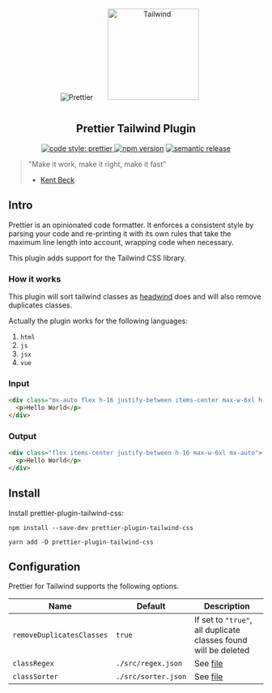<div align="center">
<img alt="Prettier"
  src="https://raw.githubusercontent.com/prettier/prettier-logo/master/images/prettier-icon-light.png">
<img alt="Tailwind" height="180" hspace="25" vspace="15"
  src="https://i.pinimg.com/originals/61/f5/e0/61f5e0d554161a814ddc713d3ff9c3fe.png">
</div>

<h2 align="center">Prettier Tailwind Plugin</h2>

<p align="center">

  <a href="#badge">
    <img alt="code style: prettier" src="https://img.shields.io/badge/code_style-prettier-ff69b4.svg?style=flat-square">
  </a>
  <a href="https://www.npmjs.com/package/prettier-plugin-tailwind-css">
    <img alt="npm version" src="https://img.shields.io/npm/v/prettier-plugin-tailwind-css.svg?style=flat-square"></a>
  <a href="https://github.com/semantic-release/semantic-release">
    <img alt="semantic release" src="https://img.shields.io/badge/%20%20%F0%9F%93%A6%F0%9F%9A%80-semantic--release-e10079.svg"></a>
  <br/>
</p>

> "Make it work, make it right, make it fast"
>
> - [Kent Beck](https://en.wikipedia.org/wiki/Kent_Beck)

## Intro

Prettier is an opinionated code formatter. It enforces a consistent style by parsing your code and re-printing it with its own rules that take the maximum line length into account, wrapping code when necessary.

This plugin adds support for the Tailwind CSS library.

### How it works

This plugin will sort tailwind classes as [headwind](https://github.com/heybourn/headwind) does and will also remove duplicates classes.

Actually the plugin works for the following languages:

1. `html`
2. `js`
3. `jsx`
4. `vue`

### Input

```html
<div class="mx-auto flex h-16 justify-between items-center max-w-6xl h-16">
  <p>Hello World</p>
</div>
```

### Output

```html
<div class="flex items-center justify-between h-16 max-w-6xl mx-auto">
  <p>Hello World</p>
</div>
```

## Install

Install prettier-plugin-tailwind-css:

```
npm install --save-dev prettier-plugin-tailwind-css
```
```
yarn add -D prettier-plugin-tailwind-css
```

## Configuration

Prettier for Tailwind supports the following options.

| Name                      | Default             | Description                                                                                         |
| ------------------------- | ------------------- | --------------------------------------------------------------------------------------------------- |
| `removeDuplicatesClasses` | `true`              | If set to `"true"`, all duplicate classes found will be deleted                                     |
| `classRegex`              | `./src/regex.json`  | See [file](https://raw.githubusercontent.com/marcosvega91/prettier-tailwind/master/src/regex.json)  |
| `classSorter`             | `./src/sorter.json` | See [file](https://raw.githubusercontent.com/marcosvega91/prettier-tailwind/master/src/sorter.json) |
